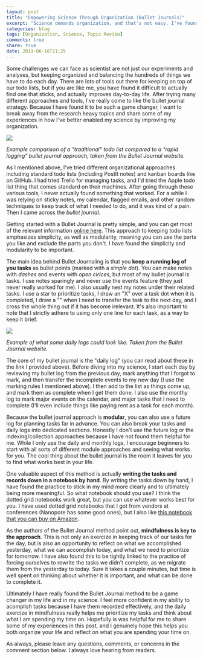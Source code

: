 ```yaml
---
layout: post
title: "Empowering Science Through Organization (Bullet Journals)"
excerpt: "Science demands organization, and that's not easy. I've found the bullet journal approach to be really helpful."
categories: blog
tags: [Organization, Science, Topic Review]
comments: true
share: true
date: 2019-06-16T21:25
---
```


Some challenges we can face as scientist are not just our experiments and analyses, but keeping organized and balancing the hundreds of things we have to do each day. There are lots of tools out there for keeping on top of our todo lists, but if you are like me, you have found it difficult to actually find one that sticks, and actually improves day-to-day life. After trying many different approaches and tools, I've really come to like the bullet journal strategy. Because I have found it to be such a game changer, I want to break away from the research heavy topics and share some of my experiences in how I've better enabled my science by improving my organization.

![](/Users/Hannigan/git/Microbiology.github.io/images/RapidLogExample.png)

*Example comparison of a "traditional" todo list compared to a "rapid logging" bullet journal approach, taken from the Bullet Journal website.*

As I mentioned above, I've tried different organizational approaches including standard todo lists (including PostIt notes) and kanban boards like on GitHub. I had tried Trello for managing tasks, and I'd tried the Apple todo list thing that comes standard on their machines. After going through these various tools, I  never actually found something that worked. For a while I was relying on sticky notes, my calendar, flagged emails, and other random techniques to keep track of what I needed to do, and it was kind of a pain. Then I came across the *bullet journal*.

Getting started with a Bullet Journal is pretty simple, and you can get most of the relevant information [online here](https://bulletjournal.com/pages/learn). This approach to keeping todo lists emphasizes simplicity, as well as modularity, meaning you can use the parts you like and exclude the parts you don't. I have found the simplicity and modularity to be important.

The main idea behind Bullet Journaling is that you **keep a running log of you tasks** as bullet points (marked with a *simple dot*). You can make notes with *dashes* and events with *open cirlces*, but most of my bullet journal is tasks. I use notes sparingly and never use the events feature (they just never really worked for me). I also usually nest my notes under their related tasks. I use a star to prioritize tasks, I draw an "X" over a task dot when it is completed, I draw a "\" when I need to transfer the task to the next day, and I cross the whole thing out if it has become irelevant. It's also important to note that I strictly adhere to using only one line for each task, as a way to keep it brief.

![](/Users/Hannigan/git/Microbiology.github.io/images/DailyLogExample.png)

*Example of what some daily logs could look like. Taken from the Bullet Journal website.*

The core of my bullet journal is the "daily log" (you can read about these in the link I provided above). Before diving into my science, I start each day by reviewing my bullet log from the previous day, mark anything that I forgot to mark, and then transfer the incomplete events to my new day (I use the marking rules I mentioned above). I then add to the list as things come up, and mark them as complete when I get them done. I also use the monthy log to mark major events on the calendar, and major tasks that I need to complete (I'll even include things like paying rent as a task for each month).

Because the bullet journal approach is **modular**, you can also use a future log for planning tasks far in advance. You can also break your tasks and daily logs into dedicated sections. Honestly I don't use the future log or the indexing/collection approaches because I have not found them helpful for me. While I only use the daily and monthly logs, I encourage beginners to start with all sorts of different module approaches and seeing what works for you. The cool thing about the bullet journal is the room it leaves for you to find what works best in your life.

One valuable aspect of this method is actually **writing the tasks and records down in a notebook by hand**. By writing the tasks down by hand, I have found the practice to stick in my mind more clearly and to ultimately being more meaningful. So what notebook should you use? I think the dotted grid notebooks work great, but you can use whatever works best for you. I have used dotted grid notebooks that I got from vendors at conferences (Nanopore has some good ones), but I also like [this notebook that you can buy on Amazon](https://www.amazon.com/Dotted-Grid-Notebook-Journal-Premium/dp/B0797P84CZ?ref_=fsclp_pl_dp_1).

As the authors of the Bullet Journal method point out, **mindfulness is key to the approach**. This is not only an exercize in keeping track of our tasks for the day, but is also an opportunity to reflect on what we accomplished yesterday, what we can accomplish today, and what we need to prioritize for tomorrow. I have also found this to be tightly linked to the practice of forcing ourselves to rewrite the tasks we didn't complete, as we migrate them from the yesterday to today. Sure it takes a couple minutes, but time is well spent on thinking about whether it is important, and what can be done to complete it.

Ultimately I have really found the Bullet Journal method to be a game changer in my life and in my science. I feel more confident in my ability to acomplish tasks because I have them recorded effectively, and the daily exercize in mindfulness really helps me prioritize my tasks and think about what I am spending my time on. Hopefully is was helpful for me to share some of my experiences in this post, and I genuinely hope this helps you both organize your life and reflect on what you are spending your time on.

As always, please leave any questions, comments, or concerns in the comment section below. I always love hearing from readers.
